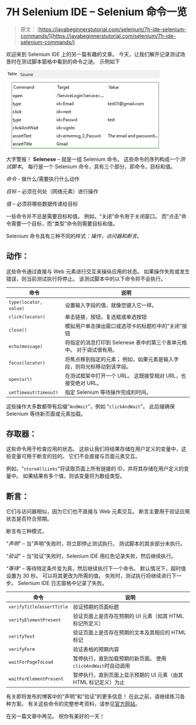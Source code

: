 # 7H Selenium IDE – Selenium 命令一览

> 原文： [https://javabeginnerstutorial.com/selenium/7h-ide-selenium-commands/](https://javabeginnerstutorial.com/selenium/7h-ide-selenium-commands/)

欢迎来到 Selenium IDE 上的另一篇有趣的文章。 今天，让我们解开记录测试场景时在测试脚本窗格中看到的命令之谜。 示例如下

![Test Script](img/5e6a31e752f4393906936f5e686f5d93.png)

大字警报！ **Selenese** – 就是一组 Selenium 命令。 这些命令的序列构成一个*测试脚本*。 每行是一个 Selenium 命令，具有三个部分，即命令，目标和值。

*命令* - 做什么/需要执行什么动作

*目标* – 必须在何处（网络元素）进行操作

*值* – 必须将哪些数据传递给目标

一些命令并不总是需要目标和值。 例如，“关闭”命令用于关闭窗口。 而“点击”命令需要一个目标，而“类型”命令则需要目标和值。

Selenium 命令具有三种不同的样式：*操作，访问器和断言*。

## 动作：

这些命令通过直接与 Web 元素进行交互来操纵应用的状态。 如果操作失败或发生错误，则当前测试执行将停止。 该测试脚本中的以下命令将不会执行。

| **命令** | **说明** |
| --- | --- |
| `type(locator, value)` | 设置输入字段的值，就像您键入它一样。 |
| `click(locator)` | 单击链接，按钮，复选框或单选按钮 |
| `close()` | 模拟用户单击弹出窗口或选项卡的标题栏中的“关闭”按钮 |
| `echo(message)` | 将指定的消息打印到 Selenese 表中的第三个表单元格中。 对于调试很有用。 |
| `focus(locator)` | 将焦点移到指定的元素； 例如，如果元素是输入字段，则将光标移动到该字段。 |
| `open(url)` | 在测试框架中打开一个 URL。 这既接受相对 URL，也接受绝对 URL。 |
| `setTimeout(timeout)` | 指定 Selenium 等待操作完成的时间。 |

这些操作大多数都带有后缀“`AndWait`”，例如 “`clickAndWait`”。 此后缀确保 Selenium 等待新页面或元素加载。

## 存取器：

这些命令用于检查应用的状态。 这些让我们将结果存储在用户定义的变量中，这些变量可用于断言的目的。 它们不会直接与页面元素交互。

例如，“`storeAllLinks`”将读取页面上所有链接的 ID，并将其存储在用户定义的变量中。 如果结果有多个值，则该变量将为数组类型。

## 断言：

它们与访问器相似，因为它们也不直接与 Web 元素交互。 断言主要用于验证应用状态是否符合预期。

断言有三种模式，

“*声明*” – 当“声明”失败时，将立即停止测试执行。 测试脚本的其余部分未执行。

“*验证*” – 当“验证”失败时，Selenium IDE 用红色记录失败，然后继续执行。

“*等待*” – 等待特定条件变为真，然后继续执行下一个命令。 默认情况下，超时值设置为 30 秒。 可以将其更改为所需的值。 失败时，测试执行将继续进行下一步。 Selenium IDE 日志窗格中记录了失败。

| **命令** | **说明** |
| --- | --- |
| `verifyTitle`/`assertTitle` | 验证预期的页面标题 |
| `verifyElementPresent` | 验证页面上是否存在预期的 UI 元素（如其 HTML 标记所定义） |
| `verifyText` | 验证页面上是否存在预期的文本及其相应的 HTML 标记 |
| `verifyForm` | 验证表格的预期内容 |
| `waitForPageToLoad` | 暂停执行，直到加载预期的新页面。 使用`clickAndWait`时自动调用 |
| `waitForElementPresent` | 暂停执行，直到页面上显示预期的 UI 元素（由其 HTML 标记定义）为止 |

有关即将发布的博客中的“声明”和“验证”的更多信息！ 在此之前，请继续练习各种方案。 有关这些命令的完整参考资料，请参见[官方网站](http://release.seleniumhq.org/selenium-core/1.0.1/reference.html#accessors)。

在另一篇文章中再见。 祝你有美好的一天！

